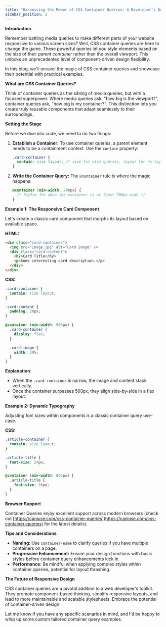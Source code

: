 ```yaml
---
title: "Harnessing the Power of CSS Container Queries: A Developer's Guide"
sidebar_position: 2
---
```


**Introduction**

Remember battling media queries to make different parts of your website responsive to various screen sizes? Well, CSS container queries are here to change the game. These powerful queries let you style elements based on the size of their _parent container_ rather than the overall viewport. This unlocks an unprecedented level of component-driven design flexibility.

In this blog, we'll unravel the magic of CSS container queries and showcase their potential with practical examples.

**What are CSS Container Queries?**

Think of container queries as the sibling of media queries, but with a focused superpower. Where media queries ask, "how big is the viewport?", container queries ask, "how big is my container?". This distinction lets you create truly reusable components that adapt seamlessly to their surroundings.

**Setting the Stage**

Before we dive into code, we need to do two things:

1. **Establish a Container:** To use container queries, a parent element needs to be a containment context. Use the `contain` property:

   ```css
   .card-container {
     contain: size layout; /* size for size queries, layout for re-layout */
   }
   ```

2. **Write the Container Query:** The `@container` rule is where the magic happens:
   ```css
   @container (min-width: 700px) {
     /* Styles for when the container is at least 700px wide */
   }
   ```

**Example 1: The Responsive Card Component**

Let's create a classic card component that morphs its layout based on available space.

**HTML:**

```html
<div class="card-container">
  <img src="image.jpg" alt="Card Image" />
  <div class="card-content">
    <h2>Card Title</h2>
    <p>Some interesting card description.</p>
  </div>
</div>
```

**CSS:**

```css
.card-container {
  contain: size layout;
}

.card-content {
  padding: 20px;
}

@container (min-width: 500px) {
  .card-container {
    display: flex;
  }

  .card-image {
    width: 30%;
  }
}
```

**Explanation:**

- When the `.card-container` is narrow, the image and content stack vertically.
- Once the container surpasses 500px, they align side-by-side in a flex layout.

**Example 2: Dynamic Typography**

Adjusting font sizes within components is a classic container query use-case.

**CSS:**

```css
.article-container {
  contain: size layout;
}

.article-title {
  font-size: 24px;
}

@container (min-width: 800px) {
  .article-title {
    font-size: 36px;
  }
}
```

**Browser Support**

Container Queries enjoy excellent support across modern browsers (check out [https://caniuse.com/css-container-queries](https://caniuse.com/css-container-queries) for the latest details).

**Tips and Considerations**

- **Naming:** Use `container-name` to clarify queries if you have multiple containers on a page.
- **Progressive Enhancement:** Ensure your design functions with basic styles before container query enhancements kick in.
- **Performance:** Be mindful when applying complex styles within container queries, potential for layout thrashing.

**The Future of Responsive Design**

CSS container queries are a pivotal addition to a web developer's toolkit. They promote component-based thinking, simplify responsive layouts, and lead to more maintainable and scalable stylesheets. Embrace the potential of container-driven design!

Let me know if you have any specific scenarios in mind, and I'd be happy to whip up some custom tailored container query examples.
